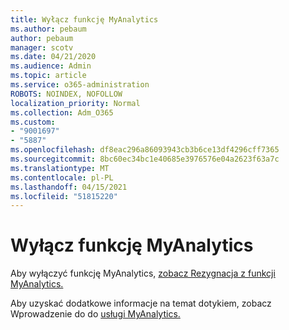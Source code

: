 ```yaml
---
title: Wyłącz funkcję MyAnalytics
ms.author: pebaum
author: pebaum
manager: scotv
ms.date: 04/21/2020
ms.audience: Admin
ms.topic: article
ms.service: o365-administration
ROBOTS: NOINDEX, NOFOLLOW
localization_priority: Normal
ms.collection: Adm_O365
ms.custom:
- "9001697"
- "5887"
ms.openlocfilehash: df8eac296a86093943cb3b6ce13df4296cff7365
ms.sourcegitcommit: 8bc60ec34bc1e40685e3976576e04a2623f63a7c
ms.translationtype: MT
ms.contentlocale: pl-PL
ms.lasthandoff: 04/15/2021
ms.locfileid: "51815220"
---
```

# <a name="disable-myanalytics"></a>Wyłącz funkcję MyAnalytics

Aby wyłączyć funkcję MyAnalytics, [zobacz Rezygnacja z funkcji MyAnalytics.](https://docs.microsoft.com/workplace-analytics/myanalytics/use/opt-out-of-mya) 

Aby uzyskać dodatkowe informacje na temat dotykiem, zobacz Wprowadzenie do do [usługi MyAnalytics.](https://docs.microsoft.com/workplace-analytics/myanalytics/mya-landing-page)
